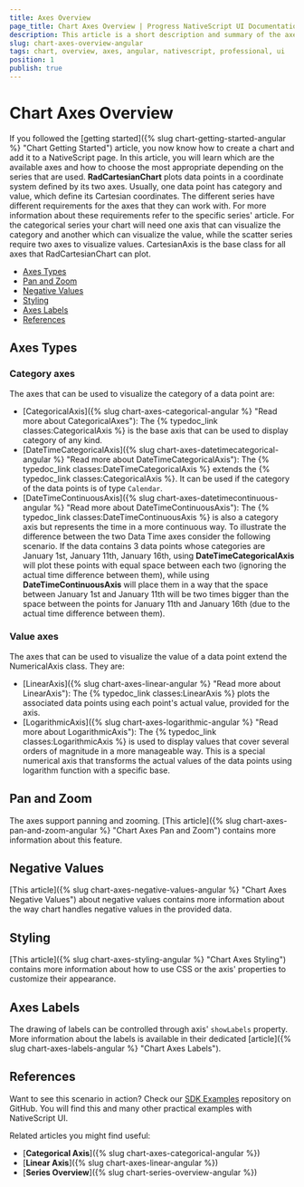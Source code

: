 ```yaml
---
title: Axes Overview
page_title: Chart Axes Overview | Progress NativeScript UI Documentation
description: This article is a short description and summary of the axes supported by Telerik Chart for NativeScript.
slug: chart-axes-overview-angular
tags: chart, overview, axes, angular, nativescript, professional, ui
position: 1
publish: true
---
```


# Chart Axes Overview

If you followed the [getting started]({% slug chart-getting-started-angular %} "Chart Getting Started") article, you now know how to create a chart and add it to a NativeScript page. In this article, you will learn which are the available axes and how to choose the most appropriate depending on the series that are used. **RadCartesianChart** plots data points in a coordinate system defined by its two axes. Usually, one data point has category and value, which define its Cartesian coordinates. The different series have different requirements for the axes that they can work with. For more information about these requirements refer to the specific series' article. For the categorical series your chart will need one axis that can visualize the category and another which can visualize the value, while the scatter series require two axes to visualize values. CartesianAxis is the base class for all axes that RadCartesianChart can plot.

* [Axes Types](#axes-types)
* [Pan and Zoom](#pan-and-zoom)
* [Negative Values](#negative-values)
* [Styling](#styling)
* [Axes Labels](#axes-labels)
* [References](#references)

## Axes Types

### Category axes

The axes that can be used to visualize the category of a data point are:

* [CategoricalAxis]({% slug chart-axes-categorical-angular %} "Read more about CategoricalAxes"): The {% typedoc_link classes:CategoricalAxis %} is the base axis that can be used to display category of any kind.
* [DateTimeCategoricalAxis]({% slug chart-axes-datetimecategorical-angular %} "Read more about DateTimeCategoricalAxis"): The {% typedoc_link classes:DateTimeCategoricalAxis %} extends the {% typedoc_link classes:CategoricalAxis %}. It can be used if the category of the data points is of type `Calendar`.
* [DateTimeContinuousAxis]({% slug chart-axes-datetimecontinuous-angular %} "Read more about DateTimeContinuousAxis"): The {% typedoc_link classes:DateTimeContinuousAxis %} is also a category axis but represents the time in a more continuous way. To illustrate the difference between the two Data Time axes consider the following scenario. If the data contains 3 data points whose categories are January 1st, January 11th, January 16th, using **DateTimeCategoricalAxis** will plot these points with equal space between each two (ignoring the actual time difference between them), while using **DateTimeContinuousAxis** will place them in a way that the space between January 1st and January 11th will be two times bigger than the space between the points for January 11th and January 16th (due to the actual time difference between them).

### Value axes

The axes that can be used to visualize the value of a data point extend the NumericalAxis class. They are:

* [LinearAxis]({% slug chart-axes-linear-angular %} "Read more about LinearAxis"): The {% typedoc_link classes:LinearAxis %} plots the associated data points using each point's actual value, provided for the axis.
* [LogarithmicAxis]({% slug chart-axes-logarithmic-angular %} "Read more about LogarithmicAxis"): The {% typedoc_link classes:LogarithmicAxis %} is used to display values that cover several orders of magnitude in a more manageable way. This is a special numerical axis that transforms the actual values of the data points using logarithm function with a specific base.

## Pan and Zoom

The axes support panning and zooming. [This article]({% slug chart-axes-pan-and-zoom-angular %} "Chart Axes Pan and Zoom") contains more information about this feature.

## Negative Values

[This article]({% slug chart-axes-negative-values-angular %} "Chart Axes Negative Values") about negative values contains more information about the way chart handles negative values in the provided data.

## Styling

[This article]({% slug chart-axes-styling-angular %} "Chart Axes Styling") contains more information about how to use CSS or the axis' properties to customize their appearance.

## Axes Labels

The drawing of labels can be controlled through axis' `showLabels` property. More information about the labels is available in their dedicated [article]({% slug chart-axes-labels-angular %} "Chart Axes Labels").

## References

Want to see this scenario in action?
Check our [SDK Examples](https://github.com/NativeScript/nativescript-ui-samples-angular) repository on GitHub. You will find this and many other practical examples with NativeScript UI.

Related articles you might find useful:

* [**Categorical Axis**]({% slug chart-axes-categorical-angular %})
* [**Linear Axis**]({% slug chart-axes-linear-angular %})
* [**Series Overview**]({% slug chart-series-overview-angular %})
